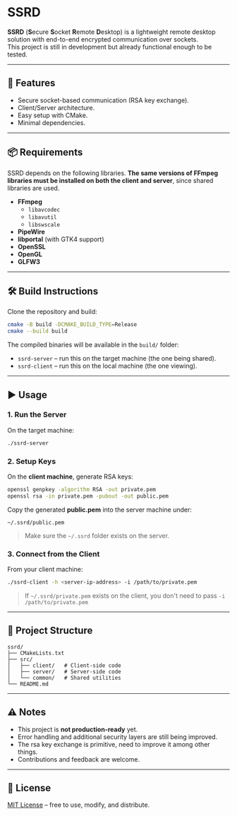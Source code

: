 # SSRD

**SSRD** (**S**ecure **S**ocket **R**emote **D**esktop) is a lightweight remote desktop solution with end-to-end encrypted communication over sockets.  
This project is still in development but already functional enough to be tested.  

---

## 🚀 Features

- Secure socket-based communication (RSA key exchange).  
- Client/Server architecture.  
- Easy setup with CMake.  
- Minimal dependencies.  

---

## 📦 Requirements

SSRD depends on the following libraries. **The same versions of FFmpeg libraries must be installed on both the client and server**, since shared libraries are used.  

- **FFmpeg**
  - `libavcodec`
  - `libavutil`
  - `libswscale`
- **PipeWire**
- **libportal** (with GTK4 support)  
- **OpenSSL**
- **OpenGL**
- **GLFW3**

---

## 🛠️ Build Instructions

Clone the repository and build:

```bash
cmake -B build -DCMAKE_BUILD_TYPE=Release
cmake --build build
```

The compiled binaries will be available in the `build/` folder:  

- `ssrd-server` – run this on the target machine (the one being shared).  
- `ssrd-client` – run this on the local machine (the one viewing).  

---

## ▶️ Usage

### 1. Run the Server

On the target machine:  

```bash
./ssrd-server
```

### 2. Setup Keys

On the **client machine**, generate RSA keys:  

```bash
openssl genpkey -algorithm RSA -out private.pem
openssl rsa -in private.pem -pubout -out public.pem
```

Copy the generated **public.pem** into the server machine under:  

```
~/.ssrd/public.pem
```

> Make sure the `~/.ssrd` folder exists on the server.  

### 3. Connect from the Client

From your client machine:  

```bash
./ssrd-client -h <server-ip-address> -i /path/to/private.pem
```

> If `~/.ssrd/private.pem` exists on the client, you don't need to pass `-i /path/to/private.pem`

---

## 📂 Project Structure

```
ssrd/
├── CMakeLists.txt
├── src/
│   ├── client/   # Client-side code
│   ├── server/   # Server-side code
│   └── common/   # Shared utilities
└── README.md
```

---

## ⚠️ Notes

- This project is **not production-ready** yet.  
- Error handling and additional security layers are still being improved.  
- The rsa key exchange is primitive, need to improve it among other things.
- Contributions and feedback are welcome.  

---

## 📜 License

[MIT License](LICENSE) – free to use, modify, and distribute.  
